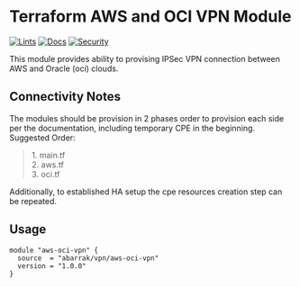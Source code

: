 # Terraform AWS and OCI VPN Module

[![Lints](https://github.com/abarrak/terraform-aws-oci-vpn/actions/workflows/format.yml/badge.svg)](https://github.com/abarrak/terraform-aws-oci-vpn/actions/workflows/format.yml) [![Docs](https://github.com/abarrak/terraform-aws-oci-vpn/actions/workflows/docs.yml/badge.svg)](https://github.com/abarrak/terraform-aws-oci-vpn/actions/workflows/docs.yml) [![Security](https://github.com/abarrak/terraform-aws-oci-vpn/actions/workflows/security.yml/badge.svg)](https://github.com/abarrak/terraform-aws-oci-vpn/actions/workflows/security.yml)

This module provides ability to provising IPSec VPN connection between AWS and Oracle (oci) clouds.

## Connectivity Notes

The modules should be provision in 2 phases order to provision each side per the documentation, including temporary CPE in the beginning. Suggested Order:
<blockquote>
1. main.tf <br>
2. aws.tf <br>
3. oci.tf <br>
</blockquote>

Additionally, to established HA setup the cpe resources creation step can be repeated.

## Usage

```hcl
module "aws-oci-vpn" {
  source  = "abarrak/vpn/aws-oci-vpn"
  version = "1.0.0"
}
```

